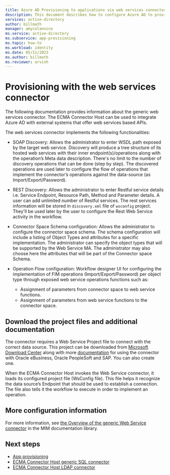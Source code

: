```yaml
---
title: Azure AD Provisioning to applications via web services connector
description: This document describes how to configure Azure AD to provision users with external systems that offer web services based APIs.
services: active-directory
author: billmath
manager: amycolannino
ms.service: active-directory
ms.subservice: app-provisioning
ms.topic: how-to
ms.workload: identity
ms.date: 05/11/2023
ms.author: billmath
ms.reviewer: arvinh
---
```



# Provisioning with the web services connector
The following documentation provides information about the generic web services connector. The ECMA Connector Host can be used to integrate Azure AD with external systems that offer web services based APIs.

The web services connector implements the following functionalities:

- SOAP Discovery: Allows the administrator to enter WSDL path exposed by the target web service. Discovery will produce a tree structure of its hosted web services with their inner  endpoint(s)/operations along with the operation’s Meta data description. There's no limit to the number of discovery operations that can be done (step by step). The discovered operations  are used later to configure the flow of operations that implement the connector’s operations against the data-source (as Import/Export/Password).

- REST Discovery: Allows the administrator to enter Restful service details i.e. Service Endpoint, Resource Path, Method and Parameter details. A user can add unlimited number of Restful services. The rest services information will be stored in ```discovery.xml``` file of ```wsconfig``` project. They'll be used later by the user to configure the Rest Web Service activity in the workflow.

- Connector Space Schema configuration: Allows the administrator to configure the connector space schema. The schema configuration will include a listing of Object Types and attributes for a specific implementation. The administrator can specify the object types that will be supported by the Web Service MA. The administrator may also choose here the attributes that will be part of the Connector space Schema.

- Operation Flow configuration: Workflow designer UI for configuring the implementation of FIM operations (Import/Export/Password) per object type through exposed web service operations functions such as:

    - Assignment of parameters from connector space to web service functions.
    - Assignment of parameters from web service functions to the connector space.


##  Download the project files and additional documentation
The connector requires a Web Service Project file to connect with the correct data source. This project can be downloaded from [Microsoft Download Center](https://www.microsoft.com/download/details.aspx?id=51495) along with more [documentation](https://www.microsoft.com/download/details.aspx?id=29943) for using the connector with Oracle eBusiness, Oracle PeopleSoft and SAP. You can also create one.

When the ECMA Connector Host invokes the Web Service connector, it loads its configured project file (WsConfig file). This file helps it recognize the data source’s Endpoint that should be used to establish a connection. The file also tells it the workflow to execute in order to implement an operation. 

## More configuration information

For more information, see [the Overview of the generic Web Service connector](/microsoft-identity-manager/reference/microsoft-identity-manager-2016-ma-ws.md) in the MIM documentation library.

## Next steps

- [App provisioning](user-provisioning.md)
- [ECMA Connector Host generic SQL connector](tutorial-ecma-sql-connector.md)
- [ECMA Connector Host LDAP connector](on-premises-ldap-connector-configure.md)